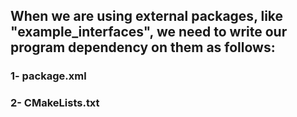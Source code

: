 ## When we are using external packages, like "example_interfaces", we need to write our program dependency on them as follows:

### 1- package.xml


### 2- CMakeLists.txt

